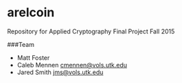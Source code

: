 # arelcoin
Repository for Applied Cryptography Final Project Fall 2015

###Team
- Matt Foster
- Caleb Mennen <cmennen@vols.utk.edu>
- Jared Smith <jms@vols.utk.edu>
